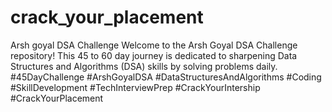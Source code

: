 # crack_your_placement
Arsh goyal DSA Challenge
Welcome to the Arsh Goyal DSA Challenge repository! This 45 to 60 day journey is dedicated to sharpening Data Structures and Algorithms (DSA) skills by solving problems daily.
#45DayChallenge #ArshGoyalDSA #DataStructuresAndAlgorithms #Coding #SkillDevelopment #TechInterviewPrep #CrackYourIntership
#CrackYourPlacement
